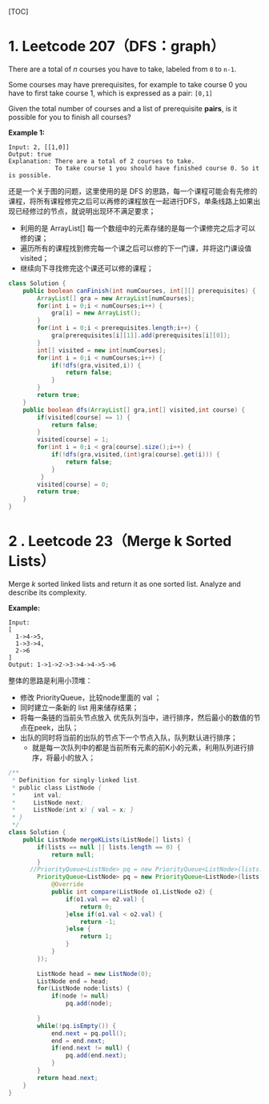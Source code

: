 [TOC]

# 1. Leetcode 207（DFS：graph）

There are a total of *n* courses you have to take, labeled from `0` to `n-1`.

Some courses may have prerequisites, for example to take course 0 you have to first take course 1, which is expressed as a pair: `[0,1]`

Given the total number of courses and a list of prerequisite **pairs**, is it possible for you to finish all courses?

**Example 1:**

```
Input: 2, [[1,0]] 
Output: true
Explanation: There are a total of 2 courses to take. 
             To take course 1 you should have finished course 0. So it is possible.
```

还是一个关于图的问题，这里使用的是 DFS 的思路，每一个课程可能会有先修的课程，将所有课程修完之后可以再修的课程放在一起进行DFS，单条线路上如果出现已经修过的节点，就说明出现环不满足要求；

- 利用的是 ArrayList[] 每一个数组中的元素存储的是每一个课修完之后才可以修的课；
- 遍历所有的课程找到修完每一个课之后可以修的下一门课，并将这门课设值visited；
- 继续向下寻找修完这个课还可以修的课程；

```java
class Solution {
    public boolean canFinish(int numCourses, int[][] prerequisites) {
        ArrayList[] gra = new ArrayList[numCourses];
        for(int i = 0;i < numCourses;i++) {
            gra[i] = new ArrayList();
        }
        for(int i = 0;i < prerequisites.length;i++) {
            gra[prerequisites[i][1]].add(prerequisites[i][0]);
        }
        int[] visited = new int[numCourses];
        for(int i = 0;i < numCourses;i++) {
            if(!dfs(gra,visited,i)) {
                return false;
            }
        }
        return true;
    }
    public boolean dfs(ArrayList[] gra,int[] visited,int course) {
        if(visited[course] == 1) {
            return false;
        }
        visited[course] = 1;
        for(int i = 0;i < gra[course].size();i++) {
            if(!dfs(gra,visited,(int)gra[course].get(i))) {
                return false;
            }
         }
        visited[course] = 0;
        return true;
    }
}
```

# 2 . Leetcode 23（Merge k Sorted Lists）

Merge *k* sorted linked lists and return it as one sorted list. Analyze and describe its complexity.

**Example:**

```
Input:
[
  1->4->5,
  1->3->4,
  2->6
]
Output: 1->1->2->3->4->4->5->6
```

整体的思路是利用小顶堆：

- 修改 PriorityQueue，比较node里面的 val ；
- 同时建立一条新的 list 用来储存结果；
- 将每一条链的当前头节点放入 优先队列当中，进行排序，然后最小的数值的节点在peek，出队；
- 出队的同时将当前的出队的节点下一个节点入队，队列默认进行排序；
  - 就是每一次队列中的都是当前所有元素的前K小的元素，利用队列进行排序，将最小的放入；

```java
/**
 * Definition for singly-linked list.
 * public class ListNode {
 *     int val;
 *     ListNode next;
 *     ListNode(int x) { val = x; }
 * }
 */
class Solution {
    public ListNode mergeKLists(ListNode[] lists) {
        if(lists == null || lists.length == 0) {
            return null;
        }
      //PriorityQueue<ListNode> pq = new PriorityQueue<ListNode>(lists.length,(a,b)->a.val - b.val);JAVA 的新特性；
        PriorityQueue<ListNode> pq = new PriorityQueue<ListNode>(lists.length,new Comparator<ListNode>() {
            @Override
            public int compare(ListNode o1,ListNode o2) {
                if(o1.val == o2.val) {
                    return 0;
                }else if(o1.val < o2.val) {
                    return -1;
                }else {
                    return 1;
                }
            }
        });
        
        ListNode head = new ListNode(0);
        ListNode end = head;
        for(ListNode node:lists) {
            if(node != null)
                pq.add(node);
            
        }
        while(!pq.isEmpty()) {
            end.next = pq.poll();
            end = end.next;
            if(end.next != null) {
                pq.add(end.next);
            }
        }
        return head.next;
    }
}
```

